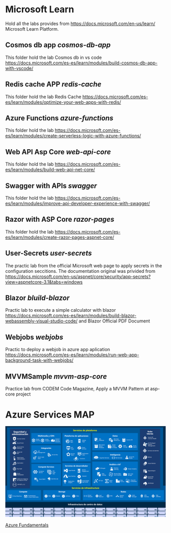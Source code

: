 # Microsoft Learn
Hold all the labs provides from https://docs.microsoft.com/en-us/learn/ Microsoft Learn Platform.

## Cosmos db app ***cosmos-db-app***
This folder hold the lab Cosmos db in vs code https://docs.microsoft.com/es-es/learn/modules/build-cosmos-db-app-with-vscode/ 
## Redis cache APP ***redis-cache***
This folder hold the lab Redis Cache https://docs.microsoft.com/es-es/learn/modules/optimize-your-web-apps-with-redis/
## Azure Functions ***azure-functions***
This folder hold the lab https://docs.microsoft.com/es-es/learn/modules/create-serverless-logic-with-azure-functions/
## Web API Asp Core ***web-api-core***
This folder hold the lab https://docs.microsoft.com/es-es/learn/modules/build-web-api-net-core/
## Swagger with APIs ***swagger***
This folder hold the lab https://docs.microsoft.com/es-es/learn/modules/improve-api-developer-experience-with-swagger/
## Razor with ASP Core ***razor-pages***
This folder hold the lab https://docs.microsoft.com/es-es/learn/modules/create-razor-pages-aspnet-core/
## User-Secrets ***user-secrets***
The practic lab from the official Microsoft web page to apply secrets in the configuration seccitions.
The documentation original was privided from https://docs.microsoft.com/en-us/aspnet/core/security/app-secrets?view=aspnetcore-3.1&tabs=windows
## Blazor ***bluild-blazor***
Practic lab to execute a simple calculator with blazor https://docs.microsoft.com/es-es/learn/modules/build-blazor-webassembly-visual-studio-code/ and Blazor Official PDF Document
## Webjobs ***webjobs***
Practic to deploy a webjob in azure app aplication https://docs.microsoft.com/es-es/learn/modules/run-web-app-background-task-with-webjobs/
## MVVMSample ***mvvm-asp-core***
Practice lab from CODEM Code Magazine,  Apply a MVVM Pattern at asp-core project


# Azure Services MAP 
![Azure Map](services.png)

[Azure Fundamentals](https://docs.microsoft.com/es-es/learn/paths/azure-fundamentals/)



